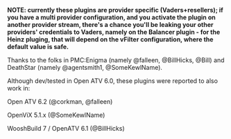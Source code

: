 **NOTE: currently these plugins are provider specific (Vaders+resellers); if you have a multi provider configuration, and you activate the plugin on another provider stream, there's a chance you'll be leaking your other providers' credentials to Vaders, namely on the Balancer plugin - for the Heinz pluging, that will depend on the vFilter configuration, where the default value is safe.**


Thanks to the folks in PMC:Enigma (namely @falleen, @BillHicks, @Bill) and DeathStar (namely @agentsmith1, @SomeKewlName).

Although dev/tested in Open ATV 6.0, these plugins were reported to also work in:

Open ATV 6.2 (@corkman, @falleen)

OpenViX 5.1.x (@SomeKewlName)

WooshBuild 7 / OpenATV 6.1 (@BillHicks)
